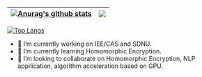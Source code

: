 | <a href="https://github.com/anuraghazra/github-readme-stats"><img align="center" src="https://github-readme-stats.vercel.app/api?username=milk2we&show_icons=true&include_all_commits=true&theme=buefy&hide_border=true" alt="Anurag's github stats" /></a> | <a href="https://github.com/anuraghazra/github-readme-stats"><img align="center" src="https://github-readme-stats.vercel.app/api/top-langs/?username=milk2we&layout=compact&theme=buefy&hide_border=true" /></a> |
| ------------- | ------------- |

[![Top Langs](https://github-readme-stats.vercel.app/api/top-langs/?username=milk2we&langs_count=8)](https://github.com/anuraghazra/github-readme-stats)



- 🔭 I’m currently working on IEE/CAS and SDNU.
- 🌱 I’m currently learning Homomorphic Encryption.
- 👯 I’m looking to collaborate on Homomorphic Encryption, NLP appilication, algorithm acceleration based on GPU.


